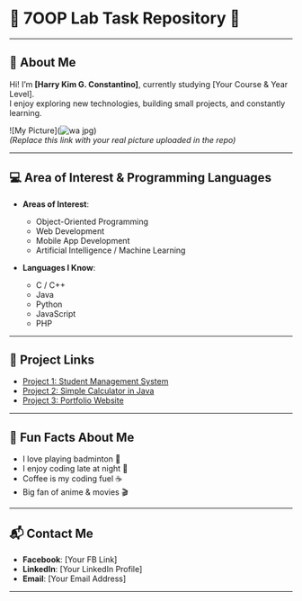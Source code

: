 # 🌟 7OOP Lab Task Repository 🌟

---

## 👤 About Me  
Hi! I’m **[Harry Kim G. Constantino]**, currently studying [Your Course & Year Level].  
I enjoy exploring new technologies, building small projects, and constantly learning.  

![My Picture](![wa](https://github.com/user-attachments/assets/483e681b-8a76-42ed-acfc-4afa9c21fe9d)
jpg)  
*(Replace this link with your real picture uploaded in the repo)*

---

## 💻 Area of Interest & Programming Languages  
- **Areas of Interest**:  
  - Object-Oriented Programming  
  - Web Development  
  - Mobile App Development  
  - Artificial Intelligence / Machine Learning  

- **Languages I Know**:  
  - C / C++  
  - Java  
  - Python  
  - JavaScript  
  - PHP  

---

## 🔗 Project Links  
- [Project 1: Student Management System](https://github.com/your-username/project1)  
- [Project 2: Simple Calculator in Java](https://github.com/your-username/project2)  
- [Project 3: Portfolio Website](https://github.com/your-username/project3)  

---

## 🎉 Fun Facts About Me  
- I love playing badminton 🏸  
- I enjoy coding late at night 🌙  
- Coffee is my coding fuel ☕  
- Big fan of anime & movies 🎬  

---

## 📬 Contact Me  
- **Facebook**: [Your FB Link]  
- **LinkedIn**: [Your LinkedIn Profile]  
- **Email**: [Your Email Address]  

---

